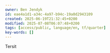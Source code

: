 ```yaml
---
owner: Ben Jendyk
id: eae4a1d1-a34c-4a97-b94c-19a0d2943109
created: 2025-06-19T21:32:45+0200
modified: 2025-07-08T06:07:48+0200
tags: [access/public, language/en, tf/quarter]
key-words: []
---
```


Tersit